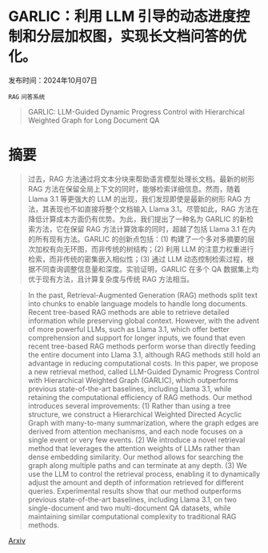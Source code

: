 # GARLIC：利用 LLM 引导的动态进度控制和分层加权图，实现长文档问答的优化。

发布时间：2024年10月07日

`RAG` `问答系统`

> GARLIC: LLM-Guided Dynamic Progress Control with Hierarchical Weighted Graph for Long Document QA

# 摘要

> 过去，RAG 方法通过将文本分块来帮助语言模型处理长文档。最新的树形 RAG 方法在保留全局上下文的同时，能够检索详细信息。然而，随着 Llama 3.1 等更强大的 LLM 的出现，我们发现即使是最新的树形 RAG 方法，其表现也不如直接将整个文档输入 Llama 3.1。尽管如此，RAG 方法在降低计算成本方面仍有优势。为此，我们提出了一种名为 GARLIC 的新检索方法，它在保留 RAG 方法计算效率的同时，超越了包括 Llama 3.1 在内的所有现有方法。GARLIC 的创新点包括：(1) 构建了一个多对多摘要的层次加权有向无环图，而非传统的树结构；(2) 利用 LLM 的注意力权重进行检索，而非传统的密集嵌入相似性；(3) 通过 LLM 动态控制检索过程，根据不同查询调整信息量和深度。实验证明，GARLIC 在多个 QA 数据集上均优于现有方法，且计算复杂度与传统 RAG 方法相当。

> In the past, Retrieval-Augmented Generation (RAG) methods split text into chunks to enable language models to handle long documents. Recent tree-based RAG methods are able to retrieve detailed information while preserving global context. However, with the advent of more powerful LLMs, such as Llama 3.1, which offer better comprehension and support for longer inputs, we found that even recent tree-based RAG methods perform worse than directly feeding the entire document into Llama 3.1, although RAG methods still hold an advantage in reducing computational costs. In this paper, we propose a new retrieval method, called LLM-Guided Dynamic Progress Control with Hierarchical Weighted Graph (GARLIC), which outperforms previous state-of-the-art baselines, including Llama 3.1, while retaining the computational efficiency of RAG methods. Our method introduces several improvements: (1) Rather than using a tree structure, we construct a Hierarchical Weighted Directed Acyclic Graph with many-to-many summarization, where the graph edges are derived from attention mechanisms, and each node focuses on a single event or very few events. (2) We introduce a novel retrieval method that leverages the attention weights of LLMs rather than dense embedding similarity. Our method allows for searching the graph along multiple paths and can terminate at any depth. (3) We use the LLM to control the retrieval process, enabling it to dynamically adjust the amount and depth of information retrieved for different queries. Experimental results show that our method outperforms previous state-of-the-art baselines, including Llama 3.1, on two single-document and two multi-document QA datasets, while maintaining similar computational complexity to traditional RAG methods.

[Arxiv](https://arxiv.org/abs/2410.04790)